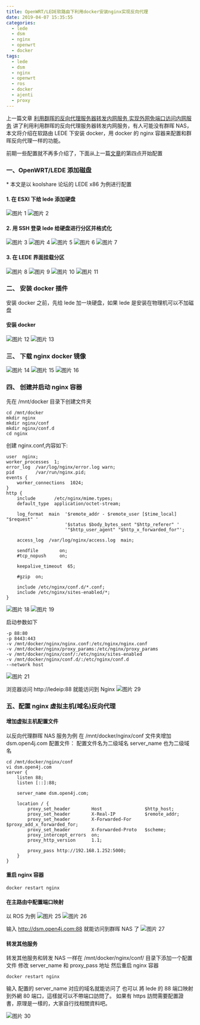 ```yaml
---
title: OpenWRT/LEDE软路由下利用docker安装nginx实现反向代理
date: 2019-04-07 15:35:55
categories:
  - lede
  - dsm
  - nginx
  - openwrt
  - docker
tags:
  - lede
  - dsm
  - nginx
  - openwrt
  - ros
  - docker
  - ajenti
  - proxy
---
```


<!--more-->

上一篇文章 [利用群晖的反向代理服务器转发内网服务,实现外网免端口访问内网服务](https://blog.open4j.com/2019/04/07/use-dsm-nginx-reverse-proxy/) 讲了利用利用群晖的反向代理服务器转发内网服务，有人可能没有群晖 NAS，本文将介绍在软路由 LEDE 下安装 docker，用 docker 的 nginx 容器来配置和群晖反向代理一样的功能。

前期一些配置就不再多介绍了，下面从上一篇[文章](https://blog.open4j.com/2019/04/07/use-dsm-nginx-reverse-proxy/)的第四点开始配置

### 一、OpenWRT/LEDE 添加磁盘

\* 本文是以 koolshare 论坛的 LEDE x86 为例进行配置

#### 1. 在 ESXI 下给 lede 添加硬盘

![图片 1](1.jpg)
![图片 2](2.jpg)

#### 2. 用 SSH 登录 lede 给硬盘进行分区并格式化

![图片 3](3.jpg)
![图片 4](4.jpg)
![图片 5](5.jpg)
![图片 6](6.jpg)
![图片 7](7.jpg)

#### 3. 在 LEDE 界面挂载分区

![图片 8](8.jpg)
![图片 9](9.jpg)
![图片 10](10.jpg)
![图片 11](11.jpg)

### 二、 安装 docker 插件

安装 docker 之前，先给 lede 加一块硬盘，如果 lede 是安装在物理机可以不加磁盘

#### 安装 docker

![图片 12](12.jpg)
![图片 13](13.jpg)

### 三、 下载 nginx docker 镜像

![图片 14](14.png)
![图片 15](15.png)
![图片 16](16.png)

### 四、 创建并启动 nginx 容器

先在 /mnt/docker 目录下创建文件夹

```
cd /mnt/docker
mkdir nginx
mkdir nginx/conf
mkdir nginx/conf.d
cd nginx
```

创建 nginx.conf,内容如下:

```
user  nginx;
worker_processes  1;
error_log  /var/log/nginx/error.log warn;
pid        /var/run/nginx.pid;
events {
    worker_connections  1024;
}
http {
    include       /etc/nginx/mime.types;
    default_type  application/octet-stream;

    log_format  main  '$remote_addr - $remote_user [$time_local] "$request" '
                      '$status $body_bytes_sent "$http_referer" '
                      '"$http_user_agent" "$http_x_forwarded_for"';

    access_log  /var/log/nginx/access.log  main;

    sendfile        on;
    #tcp_nopush     on;

    keepalive_timeout  65;

    #gzip  on;

    include /etc/nginx/conf.d/*.conf;
    include /etc/nginx/sites-enabled/*;
}
```

![图片 18](18.png)
![图片 19](19.png)

启动参数如下

```
-p 88:80
-p 8443:443
-v /mnt/docker/nginx/nginx.conf:/etc/nginx/nginx.conf
-v /mnt/docker/nginx/proxy_params:/etc/nginx/proxy_params
-v /mnt/docker/nginx/conf/:/etc/nginx/sites-enabled
-v /mnt/docker/nginx/conf.d/:/etc/nginx/conf.d
--network host
```

![图片 21](21.png)

浏览器访问 http://ledeip:88 就能访问到 Nginx
![图片 29](29.png)

### 五、配置 nginx 虚拟主机(域名)反向代理

#### 增加虚拟主机配置文件

以反向代理群晖 NAS 服务为例
在 /mnt/docker/nginx/conf 文件夹增加 dsm.open4j.com 配置文件：
配置文件名为二级域名
server_name 也为二级域名

```
cd /mnt/docker/nginx/conf
vi dsm.open4j.com
server {
    listen 88;
    listen [::]:88;

    server_name dsm.open4j.com;

    location / {
        proxy_set_header        Host                $http_host;
        proxy_set_header        X-Real-IP           $remote_addr;
        proxy_set_header        X-Forwarded-For     $proxy_add_x_forwarded_for;
        proxy_set_header        X-Forwarded-Proto   $scheme;
        proxy_intercept_errors  on;
        proxy_http_version      1.1;

        proxy_pass http://192.168.1.252:5000;
    }
}
```

#### 重启 nginx 容器

```
docker restart nginx
```

#### 在主路由中配置端口映射

以 ROS 为例
![图片 25](25.png)
![图片 26](26.png)

输入 http://dsm.open4j.com:88 就能访问到群晖 NAS 了
![图片 27](27.png)

#### 转发其他服务

转发其他服务和转发 NAS 一样在 /mnt/docker/nginx/conf/ 目录下添加一个配置文件
修改 server_name 和 proxy_pass 地址
然后重启 nginx 容器

```
docker restart nginx
```

输入 配置的 server_name 对应的域名就能访问了
也可以 將 lede 的 88 端口映射到外網 80 端口，這樣就可以不帶端口訪問了。
如果有 https 訪問需要配置證書，原理是一樣的，大家自行找相關資料吧。

![图片 30](30.png)
